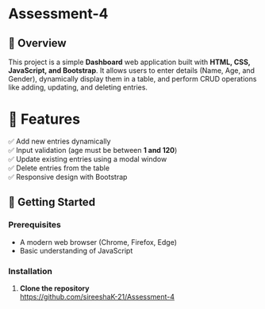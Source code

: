 # Assessment-4
## 📌 Overview  
This project is a simple **Dashboard** web application built with **HTML, CSS, JavaScript, and Bootstrap**. It allows users to enter details (Name, Age, and Gender), dynamically display them in a table, and perform CRUD operations like adding, updating, and deleting entries.

# 🎯 Features  
✅ Add new entries dynamically  
✅ Input validation (age must be between **1 and 120**)  
✅ Update existing entries using a modal window  
✅ Delete entries from the table  
✅ Responsive design with Bootstrap 
## 🚀 Getting Started  

### Prerequisites  
- A modern web browser (Chrome, Firefox, Edge)  
- Basic understanding of JavaScript  

### Installation  
1. **Clone the repository**  
     https://github.com/sireeshaK-21/Assessment-4

